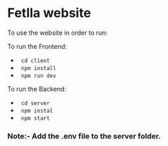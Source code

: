 <h1>Fetlla website</h1>
<p>To use the website in order to run: </p>
<div>
<p>To run the Frontend: </p>
  <ul>
    <li><code> cd client </code></li>
    <li><code> npm install </code></li>
    <li><code> npm run dev </code></li>
  </ul>
</div>
<div>
<p>To run the Backend: </p>
  <ul>
    <li><code> cd server </code></li>
    <li><code> npm instal </code></li>
    <li><code> npm start </code></li>
  </ul>
</div>
<div>
  <h3>Note:- Add the .env file to the server folder.</h3>
</div>
